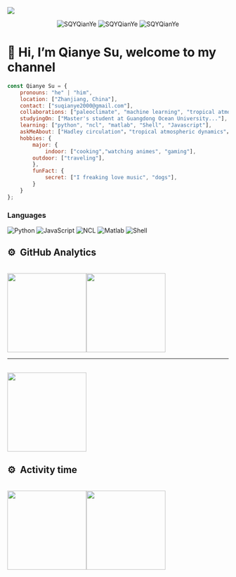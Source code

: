 [![](https://raw.githubusercontent.com/SQYQianYe/SQYQianYe/master/profile.gif)](https://github.com/SQYQianYe/)<!-- If you want the template for my gif, email me! -->
<!--<p align="center"> <img src="#" /> </p>
<p align="center"> <img src="#" /> </p>-->
<p align="center"> <img src="https://komarev.com/ghpvc/?username=SQYQianYe&logoColor=white&color=FFDE59" alt="SQYQianYe" /> <img
src="https://img.shields.io/github/followers/SQYQianYe?style=social" alt="SQYQianYe" /> <img
src="https://img.shields.io/github/last-commit/SQYQianYe/SQYQianYe" alt="SQYQianYe
" />  </p>

# 👋 Hi, I’m Qianye Su, welcome to my channel

```javascript
const Qianye Su = {
    pronouns: "he" | "him",
    location: ["Zhanjiang, China"],
    contact: ["suqianye2000@gmail.com"],
    collaborations: ["paleoclimate", "machine learning", "tropical atmospheric dynamics"],
    studyingOn: ["Master's student at Guangdong Ocean University..."],
    learning: ["python", "ncl", "matlab", "Shell", "Javascript"],
    askMeAbout: ["Hadley circulation"，"tropical atmospheric dynamics"，"CESM"],
    hobbies: {
        major: {
            indoor: ["cooking","watching animes", "gaming"],
	    outdoor: ["traveling"],
        },
        funFact: {
            secret: ["I freaking love music", "dogs"],
        }        
    }
};
```
### Languages

![Python](https://img.shields.io/badge/-Python-000?&logo=Python)
![JavaScript](https://img.shields.io/badge/-JavaScript-000?&logo=JavaScript)
![NCL](https://img.shields.io/badge/NCL-green?&logo=NCL)
![Matlab](https://img.shields.io/badge/matlab-orange?&logo=Matlab)
![Shell](https://img.shields.io/badge/-Shell-blue?logo=Shell)

## ⚙️ &nbsp;GitHub Analytics

<p>
  <br>
  <a href="https://github.com/SQYQianYe">
    <img height="180em" src="https://github-readme-stats.vercel.app/api?username=SQYQianYe&show_icons=true&hide_border=true"/><!-- wi*quL3fcV --><img height="180em" src="https://github-readme-stats.anuraghazra1.vercel.app/api/top-langs/?username=SQYQianYe&hide_border=true&layout=compact" />
    
  </a>
  <br>
	
  ----
	
  <br>
  <a href="https://github.com/SQYQianYe">
      <img height="180em" src="https://github-readme-streak-stats.herokuapp.com/?user=SQYQianYe&hide_border=true"/>  
  </a> 
</p>

## ⚙️ &nbsp;Activity time
<p>
  <br>
  <a href="https://github.com/SQYQianYe">
      <img height="180em" src="https://github-profile-summary-cards.vercel.app/api/cards/productive-time?username=SQYQianYe&hide_border=truelayout=compact&theme=github"/><!-- wi*quL3fcV --><img height="180em" src="https://github-profile-summary-cards.vercel.app/api/cards/profile-details?username=SQYQianYe&hide_border=truelayout=compact&theme=github"/> 
      
  </a> 
  <br>
</p>




<!--
**SQYQianYe/SQYQianYe** is a ✨ _special_ ✨ repository because its `README.md` (this file) appears on your GitHub profile.
#### 💬 Ask me about anything related to atmosphere science.
#### ⚡ I'm happy to answer any questions about the Hadley Circulation.
Here are some ideas to get you started:
## 👋 Hi, I’m Qianye Su, currently a Master's student at Guangdong Ocean University.
#### 🔭 I’m interested in Hadley Circulation
#### 🌱 I’m currently learning advanced data analysis techniques and exploring their applications in atmospheric science and ocean-atmosphere interactions.
#### 👯 I’m currently studying the Community Earth System Model (CESM).
#### 🤔 I’m looking to collaborate on projects involving tropical atmospheric dynamics, machine learning, paleoclimate.
#### 📫 How to reach me: suqianye2000@gmail.com
#### 😄 Pronouns: He/Him
#### 💬 I'm happy to answer any questions about the Hadley Circulation.

![Shell](https://img.shields.io/badge/-Spring-000?&logo=Shell)
## ⚙️ &nbsp;GitHub Analytics
| My Github Stats | Programming Languages I use |
| --- | --- |
| ![ github stats](https://github-readme-stats.vercel.app/api?username=SQYQianYe&show_icons=true&title_color=0099ff&icon_color=0099ff&text_color=333333&bg_color=ffffff&count_private=true) | ![ top languages](https://github-readme-stats.vercel.app/api/top-langs/?username=SQYQianYe&show_icons=true&title_color=0099ff&icon_color=0099ff&text_color=333333&bg_color=ffffff&count_private=true&layout=compact) |
| Activity time | Commit time |
| ![](https://github-profile-summary-cards.vercel.app/api/cards/profile-details?username=SQYQianYe&theme=github)  | ![](https://github-profile-summary-cards.vercel.app/api/cards/productive-time?username=SQYQianYe&theme=github) |
-->
